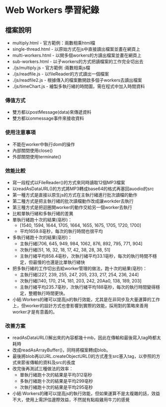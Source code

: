# Web Workers 學習紀錄

## 檔案說明
* multiply.html - 官方範例：兩數相乘html檔
* single-thread.html - 以原始方式在js中直接讀出檔案並畫在網頁上
* multi-workers.html - 以開多個workers的方讀出檔案並畫在網頁上
* sub-workers.html - 以子workers的方式把讀檔案的工作完全切出去
* ./js/multiply.js - 官方範例 :兩數相乘js檔
* ./js/readfile.js - 以fileReader的方式讀出一個檔案
* ./js/readfile2.js - 根據傳入的檔案數開啟多個子workers去讀出檔案
* ./js/timeChart.js - 繪製多執行緒的時間圖，需在程式中加入時間資料

### 傳值方式
* 雙方都以postMessage(data)來傳遞資料
* 雙方都以onmessage事件來接收資料

### 使用注意事項
* 不能在worker中執行dom的操作
* 內部關閉使用close()
* 外部關閉使用terminate()

### 效能比較
* 寫一段程式以FileReader()的方式來同時讀取12個MP3檔案
* 以readAsDataURL()的方式將MP3轉成base64的格式再塞回auodio的src
* 第一種方式是直接以原生js的方式在主執行緒進行批次讀檔的動作
* 第二種方式是把主執行緒的批次讀檔動作改成讓workder去執行
* 第三種方式是把迴圈開worker的動作交給另一個worker去執行
* 比較單執行緒和多執行緒的差異
* 單執行緒跑十次的結果(亳秒)：
  * [1540, 1594, 1644, 1705, 1664, 1655, 1675, 1705, 1720, 1700]
  * 平均1659.8亳秒，每次的執行時間也很平均
* 多執行緒跑十次的結果(亳秒)：
  * 主執行緒[706, 645, 949, 984, 1062, 876, 892, 795, 771, 904]
  * 次執行緒[51, 16, 32, 18, 17, 42, 38, 28, 38, 51]
  * 主執行緒平均858.4亳秒，次執行緒平均33.1亳秒，每次的執行時間不穩定，但最慢的也還是比單執行緒快
* 把多執行緒的工作切出去給worker管理的做法，跑十次的結果(亳秒)：
  * 主執行緒[227, 239, 255, 247, 205, 233, 217, 254, 236, 244]
  * 次執行緒[140, 170, 214, 181, 203, 242, 20Aa0, 138, 189, 203]
  * 主執行緒平均235.7亳秒，次執行緒平均188亳秒，每次的執行時間變得穩定，整體執行時間更快。
* 小結:Workers的確可以提高js的執行效能，尤其是在非同步及大量運算的工作上，但worker的設計方式也會影響到實際的效能，採用對的策略來善用worker才是有意義的。

### 改善方案
* readAsDataURL()解出來的內容都幾十mb，因此在傳輸和最後寫入tag時都太耗時
* 改成readAsArrayBuffer()，同時將檔案轉成blob。
* 最後將blob再以URL.createObjectURL()的方式產生src塞入tag，以參照的方式來節省傳輸的資料及src的長度
* 改完後再測試三種做法的效率：
  * 單執行緒跑十次的結果是平均312亳秒
  * 多執行緒跑十次的結果是平均299亳秒
  * 次執行緒跑十次的結果是平均295亳秒
* 小結:Workers的確可以提高js的執行效能，但如果運算不是太複雜的話，效益不大，使用上需評估邊際效益，不然就有點殺雞用牛刀的感覺